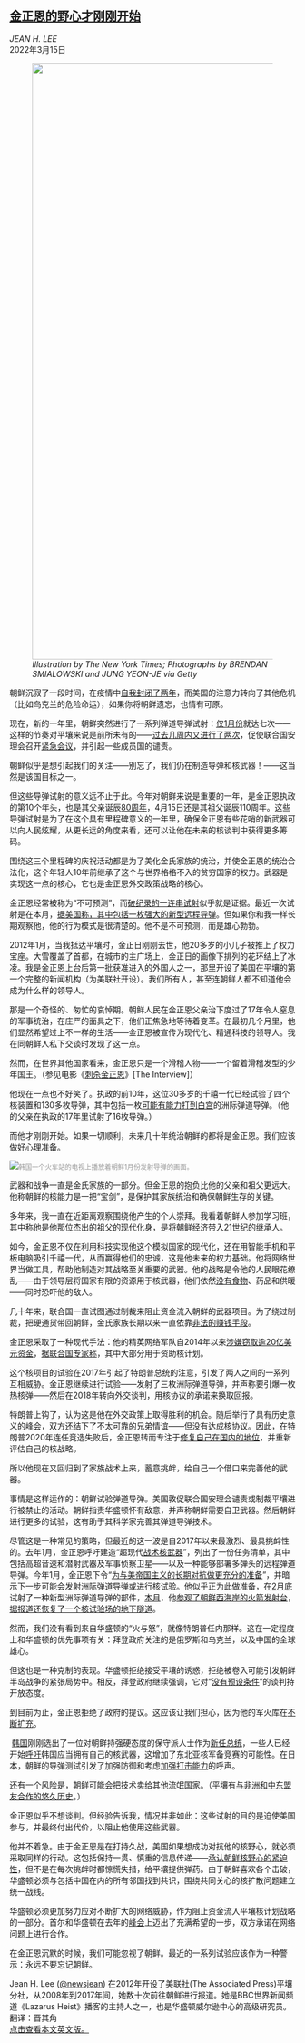<!--1647331622000-->
[金正恩的野心才刚刚开始](https://cn.nytimes.com/opinion/20220315/north-korea/)
------

<address>JEAN H. LEE</address><time pudate="2022-03-15 03:54:10" datetime="2022-03-15 03:54:10">2022年3月15日</time><figure><img src="https://images.weserv.nl/?url=static01.nyt.com/images/2022/03/15/opinion/14lee/14lee-master1050.png" width="1050" height="1050"><figcaption> <cite>Illustration by The New York Times; Photographs by BRENDAN SMIALOWSKI and JUNG YEON-JE via Getty</cite></figcaption></figure><section><p>朝鲜沉寂了一段时间，在疫情中<a rel="noopener noreferrer" target="_blank" href="https://apnews.com/article/united-nations-general-assembly-coronavirus-pandemic-health-east-asia-north-korea-5eb25eb2eeca3cfe75063146d56241b4">自我封闭了两年</a>，而美国的注意力转向了其他危机（比如乌克兰的危险命运），如果你将朝鲜遗忘，也情有可原。</p><p>现在，新的一年里，朝鲜突然进行了一系列弹道导弹试射：<a href="https://www.nytimes.com/2022/01/29/world/asia/north-korea-missile-test.html">仅1月份</a>就达七次——这样的节奏对平壤来说是前所未有的——<a href="https://www.nytimes.com/2022/03/04/world/asia/north-korea-missile-launch.html?smid=url-share">过去几周内又进行了两次</a>，促使联合国安理会召开<a rel="noopener noreferrer" target="_blank" href="https://usun.usmission.gov/joint-statement-on-the-march-5-democratic-peoples-republic-of-koreas-ballistic-missile-launch/">紧急会议</a>，并引起一些成员国的谴责。</p><p>朝鲜似乎是想引起我们的关注——别忘了，我们仍在制造导弹和核武器！——这当然是该国目标之一。</p><p>但这些导弹试射的意义远不止于此。今年对朝鲜来说是重要的一年，是金正恩执政的第10个年头，也是其父亲诞辰<a rel="noopener noreferrer" target="_blank" href="https://apnews.com/article/coronavirus-pandemic-health-china-south-korea-north-korea-4d7b865bff0734b758f77ed021313fed">80周年</a>，4月15日还是其祖父诞辰110周年。这些导弹试射是为了在这个具有里程碑意义的一年里，确保金正恩有些花哨的新武器可以向人民炫耀，从更长远的角度来看，还可以让他在未来的核谈判中获得更多筹码。</p><p>围绕这三个里程碑的庆祝活动都是为了美化金氏家族的统治，并使金正恩的统治合法化，这个年轻人10年前继承了这个与世界格格不入的贫穷国家的权力。武器是实现这一点的核心，它也是金正恩外交政策战略的核心。</p><p>金正恩经常被称为“不可预测”，而<a href="https://www.nytimes.com/2022/02/08/world/asia/north-korea-icbm-china.html">破纪录的一连串试射</a>似乎就是证据。最近一次试射是在本月，<a rel="noopener noreferrer" target="_blank" href="https://www.defense.gov/News/Releases/Release/Article/2963053/statement-by-pentagon-press-secretary-john-kirby-on-recent-dprk-missile-tests/">据美国称，其中包括一枚强大的新型远程导弹</a>。但如果你和我一样长期观察他，他的行为模式是很清楚的。他不是不可预测，而是雄心勃勃。</p><p>2012年1月，当我抵达平壤时，金正日刚刚去世，他20多岁的小儿子被推上了权力宝座。大雪覆盖了首都，在城市的主广场上，金正日的画像下排列的花环结上了冰凌。我是金正恩上台后第一批获准进入的外国人之一，那里开设了美国在平壤的第一个完整的新闻机构（为美联社开设）。我们所有人，甚至连朝鲜人都不知道他会成为什么样的领导人。</p><p>那是一个奇怪的、匆忙的哀悼期。朝鲜人民在金正恩父亲治下度过了17年令人窒息的军事统治，在庄严的面具之下，他们正焦急地等待着变革。在最初几个月里，他们显然希望过上不一样的生活——金正恩被宣传为现代化、精通科技的领导人。我在同朝鲜人私下交谈时发现了这一点。</p><p>然而，在世界其他国家看来，金正恩只是一个滑稽人物——一个留着滑稽发型的少年国王。（参见电影《<a rel="noopener noreferrer" target="_blank" href="https://www.sonypictures.com/movies/theinterview">刺杀金正恩</a>》[The Interview]）</p><p>他现在一点也不好笑了。执政的前10年，这位30多岁的千禧一代已经试验了四个核装置和130多枚导弹，其中包括一枚<a rel="noopener noreferrer" target="_blank" href="https://www.newsweek.com/north-korea-missile-reach-white-house-725108">可能有能力打到白宫</a>的洲际弹道导弹。（他的父亲在执政的17年里试射了16枚导弹。）</p><p>而他才刚刚开始。如果一切顺利，未来几十年统治朝鲜的都将是金正恩。我们应该做好心理准备。</p><p><img src="https://images.weserv.nl/?url=static01.nyt.com/images/2022/03/15/opinion/15Lee-inyt/000Lee2-master1050.jpg"><small style="color: #999;">韩国一个火车站的电视上播放着朝鲜1月份发射导弹的画面。</small></p><p>武器和战争一直是金氏家族的一部分。但金正恩的抱负比他的父亲和祖父更远大。他称朝鲜的核能力是一把“宝剑”，是保护其家族统治和确保朝鲜生存的关键。</p><p>多年来，我一直在近距离观察围绕他产生的个人崇拜。我看着朝鲜人参加学习班，其中称他是他那位杰出的祖父的现代化身，是将朝鲜经济带入21世纪的继承人。</p><p>如今，金正恩不仅在利用科技实现他这个模拟国家的现代化，还在用智能手机和平板电脑吸引千禧一代，从而赢得他们的忠诚，这是他未来的权力基础。他将网络世界当做工具，帮助他制造对其战略至关重要的武器。他的战略是令他的人民眼花缭乱——由于领导层将国家有限的资源用于核武器，他们依然<a rel="noopener noreferrer" target="_blank" href="https://www.rfa.org/english/news/korea/shortage-10262021174250.html">没有食物</a>、药品和供暖——同时恐吓他的敌人。</p><p>几十年来，联合国一直试图通过制裁来阻止资金流入朝鲜的武器项目。为了绕过制裁，把硬通货带回朝鲜，金氏家族长期以来一直依靠<a rel="noopener noreferrer" target="_blank" href="https://www.bbc.co.uk/programmes/p09g8p4n">非法的赚钱手段</a>。</p><p>金正恩采取了一种现代手法：他的精英网络军队自2014年以来<a rel="noopener noreferrer" target="_blank" href="https://apnews.com/article/technology-asia-pacific-us-news-global-trade-international-news-2895639125bd49da9f215f2feb0b58a3">涉嫌窃取逾20亿美元资金</a>，<a rel="noopener noreferrer" target="_blank" href="https://www.reuters.com/world/asia-pacific/exclusive-nkorea-grows-nuclear-missiles-programs-profits-cyberattacks-un-report-2022-02-05/">据联合国专家称</a>，其中大部分用于资助核计划。</p><p>这个核项目的试验在2017年引起了特朗普总统的注意，引发了两人之间的一系列互相威胁。金正恩继续进行试验——发射了三枚洲际弹道导弹，并声称要引爆一枚热核弹——然后在2018年转向外交谈判，用核协议的承诺来换取回报。</p><p>特朗普上钩了，认为这是他在外交政策上取得胜利的机会。随后举行了具有历史意义的峰会，双方还结下了不太可靠的兄弟情谊——但没有达成核协议。因此，在特朗普2020年连任竞选失败后，金正恩转而专注于<a rel="noopener noreferrer" target="_blank" href="https://www.washingtonpost.com/world/2021/11/16/kim-jong-un-public-appearance-samjiyon/">修复自己在国内的地位</a>，并重新评估自己的核战略。</p><p>所以他现在又回归到了家族战术上来，蓄意挑衅，给自己一个借口来完善他的武器。</p><p>事情是这样运作的：朝鲜试验弹道导弹。美国敦促联合国安理会谴责或制裁平壤进行被禁止的活动。朝鲜指责华盛顿怀有敌意，并声称朝鲜需要自卫武器。然后朝鲜进行更多的试验，这有助于其科学家完善其弹道导弹技术。</p><p>尽管这是一种常见的策略，但最近的这一波是自2017年以来最激烈、最具挑衅性的。去年1月，金正恩呼吁建造“超现代<a rel="noopener noreferrer" target="_blank" href="https://www.ncnk.org/resources/publications/kju_8th_party_congress_speech_summary.pdf/file_view">战术核武器</a>”，列出了一份任务清单，其中包括高超音速和潜射武器及军事侦察卫星——以及一种能够部署多弹头的远程弹道导弹。今年1月，金正恩下令“<a href="https://www.nytimes.com/2022/01/27/us/politics/north-korea-biden-missile-tests.html">为与美帝国主义的长期对抗做更充分的准备</a>”，并暗示下一步可能会发射洲际弹道导弹或进行核试验。他似乎正为此做准备，在<a href="https://www.nytimes.com/2022/02/26/world/asia/north-korea-missile-launch.html">2月</a>底试射了一种新型洲际弹道导弹的部件，<a href="https://www.nytimes.com/2022/03/04/world/asia/north-korea-missile-launch.html">本月</a>，他<a rel="noopener noreferrer" target="_blank" href="https://en.yna.co.kr/view/AEN20220311000754325?section=nk/nk">参观了朝鲜西海岸的火箭发射台</a>，<a rel="noopener noreferrer" target="_blank" href="https://en.yna.co.kr/view/AEN20220311009100325?section=nk/nk">据报道还恢复了一个核试验场的地下隧道</a>。</p><p>然而，我们没有看到来自华盛顿的“火与怒”，就像特朗普任内那样。这在一定程度上和华盛顿的优先事项有关：拜登政府关注的是俄罗斯和乌克兰，以及中国的全球雄心。</p><p>但这也是一种克制的表现。华盛顿拒绝接受平壤的诱惑，拒绝被卷入可能引发朝鲜半岛战争的紧张局势中。相反，拜登政府继续强调，它对“<a href="https://www.nytimes.com/2022/02/13/us/politics/blinken-north-korea-hawaii.html">没有预设条件</a>”的谈判持开放态度。</p><p>到目前为止，金正恩拒绝了政府的提议。这应该让我们担心，因为他的军火库在<a rel="noopener noreferrer" target="_blank" href="https://www.bbc.co.uk/news/world-asia-41174689">不断扩充</a>。</p><p> <a rel="noopener noreferrer" target="_blank" href="https://www.thechicagocouncil.org/research/public-opinion-survey/thinking-nuclear-south-korean-attitudes-nuclear-weapons">韩国</a>刚刚选出了一位对朝鲜持强硬态度的保守派人士作为<a href="https://www.nytimes.com/2022/03/09/world/asia/south-korea-election-yoon-suk-yeol.html?smid=url-share">新任总统</a>，一些人已经开始<a rel="noopener noreferrer" target="_blank" href="https://www.thechicagocouncil.org/research/public-opinion-survey/thinking-nuclear-south-korean-attitudes-nuclear-weapons">呼吁</a>韩国应当拥有自己的核武器，这增加了东北亚核军备竞赛的可能性。在日本，朝鲜的导弹测试引发了加强防御和考虑<a rel="noopener noreferrer" target="_blank" href="https://thediplomat.com/2022/01/japans-north-korea-missile-woes/">加强打击能力</a>的呼声。</p><p>还有一个风险是，朝鲜可能会把技术卖给其他流氓国家。（平壤有<a rel="noopener noreferrer" target="_blank" href="https://www.38north.org/2021/06/north-koreas-enduring-economic-and-security-presence-in-africa/">与非洲和中东盟友合作的悠久历史</a>。）</p><p>金正恩似乎不想谈判。但经验告诉我，情况并非如此：这些试射的目的是迫使美国参与，并最终付出代价，以阻止他使用这些武器。</p><p>他并不着急。由于金正恩是在打持久战，美国如果想成功对抗他的核野心，就必须采取同样的行动。这包括保持一贯、慎重的信息传递——<a rel="noopener noreferrer" target="_blank" href="https://www.cnn.com/2022/03/09/politics/north-korea-missiles-us-surveillance/index.html">承认朝鲜核野心的紧迫性</a>，但不是在每次挑衅时都惊慌失措，给平壤提供弹药。由于朝鲜喜欢各个击破，华盛顿必须与包括中国在内的所有邻国找到共识，围绕共同关心的核扩散问题建立统一战线。</p><p>华盛顿必须更加努力应对不断扩大的网络威胁，作为阻止资金流入平壤核计划战略的一部分。首尔和华盛顿在去年的<a rel="noopener noreferrer" target="_blank" href="https://www.whitehouse.gov/briefing-room/statements-releases/2021/05/21/fact-sheet-united-states-republic-of-korea-partnership/">峰会</a>上迈出了充满希望的一步，双方承诺在网络问题上进行合作。</p><p>在金正恩沉默的时候，我们可能忽视了朝鲜。最近的一系列试验应该作为一种警示：永远不要忘记朝鲜。</p></section><footer><p>Jean H. Lee (<a rel="nofollow" target="_blank" href="https://twitter.com/search?q=Jean%20Lee&f=user">@newsjean</a>) 在2012年开设了美联社(The Associated Press)平壤分社，从2008年到2017年间，她数十次前往朝鲜进行报道。她是BBC世界新闻频道《Lazarus Heist》播客的主持人之一，也是华盛顿威尔逊中心的高级研究员。<br>翻译：晋其角<br><a rel="nofollow" target="_blank" href="https://www.nytimes.com/2022/03/14/opinion/north-korea.html">点击查看本文英文版。</a></p></footer>
